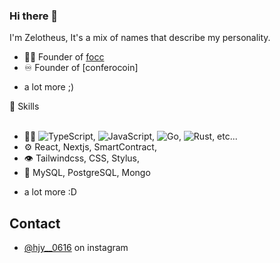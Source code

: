 ### Hi there 👋
I'm Zelotheus, It's a mix of names that describe my personality.


- 👨‍💻 Founder of [focc](https://focc.kr)
- ♾️ Founder of [conferocoin]
+ a lot more ;)

:page_with_curl: Skills
<br><br>
- 👨‍💻 ![TypeScript](https://img.shields.io/badge/dart-%230175C2.svg?style=for-the-badge&logo=dart&logoColor=white), ![JavaScript](https://img.shields.io/badge/Flutter-%2302569B.svg?style=for-the-badge&logo=Flutter&logoColor=white), ![Go](https://img.shields.io/badge/go-%2300ADD8.svg?style=for-the-badge&logo=go&logoColor=white), ![Rust](https://img.shields.io/badge/rust-%23000000.svg?style=for-the-badge&logo=rust&logoColor=white), etc...
- ⚙️ React, Nextjs, SmartContract,
- 👁️ Tailwindcss, CSS, Stylus,
- 💽 MySQL, PostgreSQL, Mongo
+ a lot more :D

## Contact
- [@hjy__0616](https://www.instagram.com/hjy__0616/) on instagram
